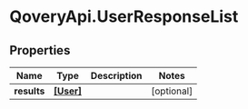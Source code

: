 # QoveryApi.UserResponseList

## Properties

Name | Type | Description | Notes
------------ | ------------- | ------------- | -------------
**results** | [**[User]**](User.md) |  | [optional] 


